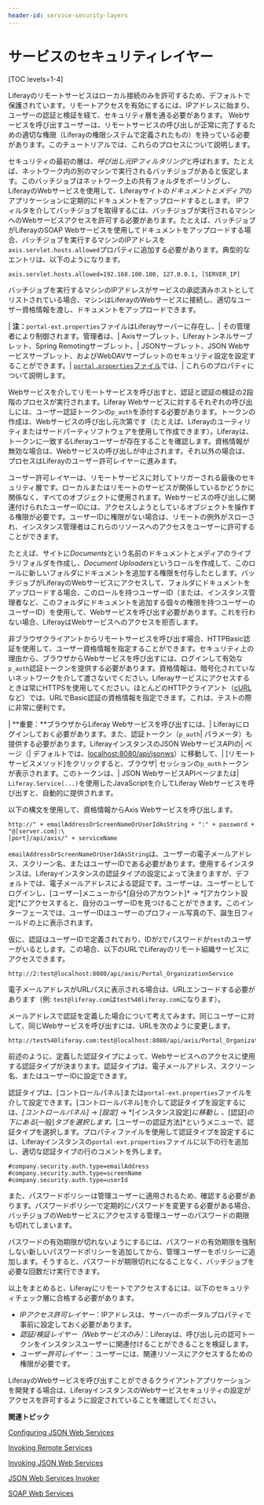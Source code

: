 ```yaml
---
header-id: service-security-layers
---
```


# サービスのセキュリティレイヤー

[TOC levels=1-4]

Liferayのリモートサービスはローカル接続のみを許可するため、デフォルトで保護されています。リモートアクセスを有効にするには、IPアドレスに始まり、ユーザーの認証と検証を経て、セキュリティ層を通る必要があります。
Webサービスを呼び出すユーザーは、リモートサービスの呼び出しが正常に完了するための適切な権限（Liferayの権限システムで定義されたもの）を持っている必要があります。このチュートリアルでは、これらのプロセスについて説明します。

セキュリティの最初の層は、*呼び出し元IPフィルタリング*と呼ばれます。たとえば、ネットワーク内の別のマシンで実行されるバッチジョブがあると仮定します。このバッチジョブはネットワーク上の共有フォルダをポーリングし、LiferayのWebサービスを使用して、Liferayサイトの*ドキュメントとメディア*のアプリケーションに定期的にドキュメントをアップロードするとします。
IPフィルタを介してバッチジョブを取得するには、バッチジョブが実行されるマシンへのWebサービスアクセスを許可する必要があります。たとえば、バッチジョブがLiferayのSOAP Webサービスを使用してドキュメントをアップロードする場合、バッチジョブを実行するマシンのIPアドレスを`axis.servlet.hosts.allowed`プロパティに追加する必要があります。典型的なエントリは、以下のようになります。

    axis.servlet.hosts.allowed=192.168.100.100, 127.0.0.1, [SERVER_IP]

バッチジョブを実行するマシンのIPアドレスがサービスの承認済みホストとしてリストされている場合、マシンはLiferayのWebサービスに接続し、適切なユーザー資格情報を渡し、ドキュメントをアップロードできます。

| **注：**`portal-ext.properties`ファイルはLiferayサーバーに存在し、| その管理者により制御されます。管理者は、| Axisサーブレット、Liferayトンネルサーブレット、Spring Remotingサーブレット、| JSONサーブレット、JSON Webサービスサーブレット、およびWebDAVサーブレットのセキュリティ設定を設定することができます。| [`portal.properties`ファイル](@platform-ref@/7.1-latest/propertiesdoc/portal.properties.html)では、| これらのプロパティについて説明します。

Webサービスを介してリモートサービスを呼び出すと、認証と認証の検証の2段階のプロセスが実行されます。Liferay Webサービスに対するそれぞれの呼び出しには、ユーザー認証トークンの`p_auth`を添付する必要があります。トークンの作成は、Webサービスの呼び出し元次第です（たとえば、Liferayのユーティリティまたはサードパーティソフトウェアを使用して作成できます）。Liferayは、トークンに一致するLiferayユーザーが存在することを確認します。資格情報が無効な場合は、Webサービスの呼び出しが中止されます。それ以外の場合は、プロセスはLiferayのユーザー許可レイヤーに進みます。

ユーザー許可レイヤーは、リモートサービスに対してトリガーされる最後のセキュリティ層です。ローカルまたはリモートのサービスが関係しているかどうかに関係なく、すべてのオブジェクトに使用されます。Webサービスの呼び出しに関連付けられたユーザーIDには、アクセスしようとしているオブジェクトを操作する権限が必要です。ユーザーIDに権限がない場合は、リモートの例外がスローされ、インスタンス管理者はこれらのリソースへのアクセスをユーザーに許可することができます。

たとえば、サイトに*Documents*という名前のドキュメントとメディアのライブラリフォルダを作成し、*Document Uploaders*というロールを作成して、このロールに新しいフォルダにドキュメントを追加する権限を付与したとします。バッチジョブがLiferayのWebサービスにアクセスして、フォルダにドキュメントをアップロードする場合、このロールを持つユーザーID（または、インスタンス管理者など、このフォルダにドキュメントを追加する個々の権限を持つユーザーのユーザーID）を使用して、Webサービスを呼び出す必要があります。これを行わない場合、LiferayはWebサービスへのアクセスを拒否します。

非ブラウザクライアントからリモートサービスを呼び出す場合、HTTPBasic認証を使用して、ユーザー資格情報を指定することができます。セキュリティ上の理由から、ブラウザからWebサービスを呼び出すには、ログインして有効な`p_auth`認証トークンを提供する必要があります。資格情報は、暗号化されていないネットワークを介して渡さないでください。Liferayサービスにアクセスするときは常にHTTPSを使用してください。ほとんどのHTTPクライアント（[cURL](http://curl.haxx.se/)など）では、URLでBasic認証の資格情報を指定できます。これは、テストの際に非常に便利です。

| **重要：**ブラウザからLiferay Webサービスを呼び出すには、| Liferayにログインしておく必要があります。また、認証トークン（`p_auth`| パラメータ）も提供する必要があります。LiferayインスタンスのJSON WebサービスAPIの| ページ（| デフォルトでは、[localhost:8080/api/jsonws](localhost:8080/api/jsonws)）に移動して、| [リモートサービスメソッド]をクリックすると、ブラウザ| セッションの`p_auth`トークンが表示されます。このトークンは、| JSON WebサービスAPIページまたは| `Liferay.Service(...)`を使用したJavaScriptを介してLiferay Webサービスを呼び出すと、自動的に提供されます。

以下の構文を使用して、資格情報からAxis Webサービスを呼び出します。

    http://" + emailAddressOrScreenNameOrUserIdAsString + ":" + password + "@[server.com]:\
    [port]/api/axis/" + serviceName

`emailAddressOrScreenNameOrUserIdAsString`は、ユーザーの電子メールアドレス、スクリーン名、またはユーザーIDである必要があります。使用するインスタンスは、Liferayインスタンスの認証タイプの設定によって決まりますが、デフォルトでは、電子メールアドレスによる認証です。ユーザーは、ユーザーとしてログインし、[ユーザー]メニューから*[自分のアカウント]* → *[アカウント設定]*にアクセスすると、自分のユーザーIDを見つけることができます。このインターフェースでは、ユーザーIDはユーザーのプロフィール写真の下、誕生日フィールドの上に表示されます。

仮に、認証はユーザーIDで定義されており、IDが`2`でパスワードが`test`のユーザーがいるとします。この場合、以下のURLでLiferayのリモート組織サービスにアクセスできます。

    http://2:test@localhost:8080/api/axis/Portal_OrganizationService

電子メールアドレスがURLパスに表示される場合は、URLエンコードする必要があります（例: `test@liferay.com`は`test%40liferay.com`になります）。

メールアドレスで認証を定義した場合について考えてみます。同じユーザーに対して、同じWebサービスを呼び出すには、URLを次のように変更します。

    http://test%40liferay.com:test@localhost:8080/api/axis/Portal_OrganizationService

前述のように、定義した認証タイプによって、Webサービスへのアクセスに使用する認証タイプが決まります。認証タイプは、電子メールアドレス、スクリーン名、またはユーザーIDに設定できます。

認証タイプは、[コントロールパネル]または`portal-ext.properties`ファイルを介して設定できます。[コントロールパネル]を介して認証タイプを設定するには、*[コントロールパネル]* → *[設定]* → *[インスタンス設定]*に移動し 、*[認証]*の下にある*[一般]*タブを選択します。*[ユーザーの認証方法]*というメニューで、認証タイプを選択します。プロパティファイルを使用して認証タイプを設定するには、Liferayインスタンスの`portal-ext.properties`ファイルに以下の行を追加し、適切な認証タイプの行のコメントを外します。

    #company.security.auth.type=emailAddress
    #company.security.auth.type=screenName
    #company.security.auth.type=userId

また、パスワードポリシーは管理ユーザーに適用されるため、確認する必要があります。パスワードポリシーで定期的にパスワードを変更する必要がある場合、バッチジョブのWebサービスにアクセスする管理ユーザーのパスワードの期限も切れてしまいます。

パスワードの有効期限が切れないようにするには、パスワードの有効期限を強制しない新しいパスワードポリシーを追加してから、管理ユーザーをポリシーに追加します。そうすると、パスワードが期限切れになることなく、バッチジョブを必要な回数だけ実行できます。

以上をまとめると、Liferayにリモートでアクセスするには、以下のセキュリティチェック層に合格する必要があります。

- *IPアクセス許可レイヤー*：IPアドレスは、サーバーのポータルプロパティで事前に設定しておく必要があります。
- *認証/検証レイヤー（Webサービスのみ）*：Liferayは、呼び出し元の認可トークンをインスタンスユーザーに関連付けることができることを検証します。
- *ユーザー許可レイヤー*：ユーザーには、関連リソースにアクセスするための権限が必要です。

LiferayのWebサービスを呼び出すことができるクライアントアプリケーションを開発する場合は、LiferayインスタンスのWebサービスセキュリティの設定がアクセスを許可するように設定されていることを確認してください。

**関連トピック**

[Configuring JSON Web Services](/docs/7-1/tutorials/-/knowledge_base/t/configuring-json-web-services)

[Invoking Remote Services](/docs/7-1/tutorials/-/knowledge_base/t/invoking-remote-services)

[Invoking JSON Web Services](/docs/7-1/tutorials/-/knowledge_base/t/invoking-json-web-services)

[JSON Web Services Invoker](/docs/7-1/tutorials/-/knowledge_base/t/json-web-services-invoker)

[SOAP Web Services](/docs/7-1/tutorials/-/knowledge_base/t/soap-web-services)
